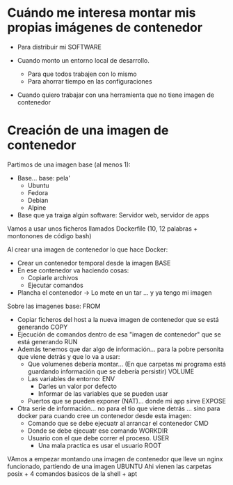 # Cuándo me interesa montar mis propias imágenes de contenedor

- Para distribuir mi SOFTWARE

- Cuando monto un entorno local de desarrollo. 
    - Para que todos trabajen con lo mismo
    - Para ahorrar tiempo en las configuraciones

- Cuando quiero trabajar con una herramienta que no tiene imagen de contenedor 

# Creación de una imagen de contenedor

Partimos de una imagen base (al menos 1):
- Base... base: pela' 
    - Ubuntu
    - Fedora
    - Debian
    - Alpine
- Base que ya traiga algún software: Servidor web, servidor de apps

Vamos a usar unos ficheros llamados Dockerfile (10, 12 palabras + montonones de código bash)

Al crear una imagen de contenedor lo que hace Docker:
- Crear un contenedor temporal desde la imagen BASE
- En ese contenedor va haciendo cosas:
    - Copiarle archivos
    - Ejecutar comandos
- Plancha el contenedor -> Lo mete en un tar ... y ya tengo mi imagen

Sobre las imagenes base:                                                                FROM
- Copiar ficheros del host a la nueva imagen de contenedor que se está generando        COPY    
- Ejecución de comandos dentro de esa "imagen de contenedor" que se está generando      RUN
- Además tenemos que dar algo de información... para la pobre personita que viene detrás y que lo va a usar:
    - Que volumenes debería montar... (En que carpetas mi programa está guardando información que se debería persistir)
                                                                                        VOLUME  
    - Las variables de entorno:                                                         ENV
        - Darles un valor por defecto
        - Informar de las variables que se pueden usar
    - Puertos que se pueden exponer (NAT)... donde mi app sirve                         EXPOSE
- Otra serie de información... no para el tio que viene detrás ... sino para docker
  para cuando cree un contenedor desde esta imagen:
    - Comando que se debe ejecuatr al arrancar el contenedor                            CMD
    - Donde se debe ejecuatr ese comando                                                WORKDIR
    - Usuario con el que debe correr el proceso.                                        USER
        - Una mala practica es usar el usuario ROOT

VAmos a empezar montando una imagen de contenedor que lleve un nginx funcionado, partiendo de una imagen UBUNTU
    Ahi vienen las carpetas posix + 4 comandos basicos de la shell + apt